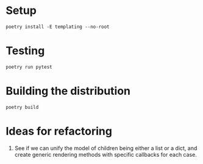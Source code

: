 # Setup

`poetry install -E templating --no-root`

# Testing

`poetry run pytest`

# Building the distribution

`poetry build`

# Ideas for refactoring

1. See if we can unify the model of children being either a list or a dict, and create generic rendering methods with specific callbacks for each case.
